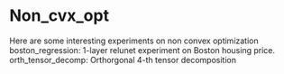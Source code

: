 # Non_cvx_opt
Here are some interesting experiments on non convex optimization
boston_regression: 1-layer relunet experiment on Boston housing price.
orth_tensor_decomp: Orthorgonal 4-th tensor decomposition 
